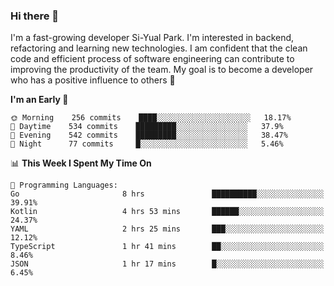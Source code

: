### Hi there 👋


I'm a fast-growing developer Si-Yual Park. I'm interested in backend, refactoring and learning new technologies. I am confident that the clean code and efficient process of software engineering can contribute to improving the productivity of the team. My goal is to become a developer who has a positive influence to others 🔭

<!--START_SECTION:waka-->
**I'm an Early 🐤** 

```text
🌞 Morning    256 commits    ████░░░░░░░░░░░░░░░░░░░░░   18.17% 
🌆 Daytime    534 commits    █████████░░░░░░░░░░░░░░░░   37.9% 
🌃 Evening    542 commits    █████████░░░░░░░░░░░░░░░░   38.47% 
🌙 Night      77 commits     █░░░░░░░░░░░░░░░░░░░░░░░░   5.46%

```


📊 **This Week I Spent My Time On** 

```text
💬 Programming Languages: 
Go                       8 hrs               ██████████░░░░░░░░░░░░░░░   39.91% 
Kotlin                   4 hrs 53 mins       ██████░░░░░░░░░░░░░░░░░░░   24.37% 
YAML                     2 hrs 25 mins       ███░░░░░░░░░░░░░░░░░░░░░░   12.12% 
TypeScript               1 hr 41 mins        ██░░░░░░░░░░░░░░░░░░░░░░░   8.46% 
JSON                     1 hr 17 mins        █░░░░░░░░░░░░░░░░░░░░░░░░   6.45%

```


<!--END_SECTION:waka-->
